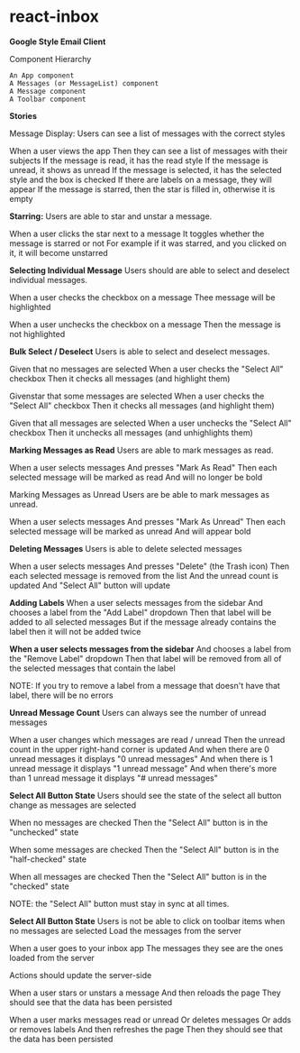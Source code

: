 # react-inbox
<b>Google Style Email Client </b>

Component Hierarchy

    An App component
    A Messages (or MessageList) component
    A Message component
    A Toolbar component

<b>Stories</b>

Message Display:
Users can see a list of messages with the correct styles

When a user views the app
Then they can see a list of messages with their subjects
If the message is read, it has the read style
If the message is unread, it shows as unread
If the message is selected, it has the selected style and the box is checked
If there are labels on a message, they will appear
If the message is starred, then the star is filled in, otherwise it is empty

<b>Starring:</b>
Users are able to star and unstar a message.

When a user clicks the star next to a message
It toggles whether the message is starred or not
For example if it was starred, and you clicked on it, it will become unstarred


<b>Selecting Individual Message</b>
Users should are able to select and deselect individual messages.

When a user checks the checkbox on a message
Thee message will be highlighted

When a user unchecks the checkbox on a message
Then the message is not highlighted


<b>Bulk Select / Deselect</b>
Users is able to select and deselect messages.

Given that no messages are selected
When a user checks the "Select All" checkbox
Then it checks all messages (and highlight them)

Givenstar that some messages are selected
When a user checks the "Select All" checkbox
Then it checks all messages (and highlight them)

Given that all messages are selected
When a user unchecks the "Select All" checkbox
Then it unchecks all messages (and unhighlights them)

<b>Marking Messages as Read</b>
Users are able to mark messages as read.

When a user selects messages
And presses "Mark As Read"
Then each selected message will be marked as read
And will no longer be bold

Marking Messages as Unread
Users are be able to mark messages as unread.

When a user selects messages
And presses "Mark As Unread"
Then each selected message will be marked as unread
And will appear bold

<b>Deleting Messages</b>
Users is able to delete selected messages

When a user selects messages
And presses "Delete" (the Trash icon)
Then each selected message is removed from the list
And the unread count is updated
And "Select All" button will update

<b>Adding Labels</b>
When a user selects messages from the sidebar
And chooses a label from the "Add Label" dropdown
Then that label will be added to all selected messages
But if the message already contains the label then it will not be added twice

<b>When a user selects messages from the sidebar</b>
And chooses a label from the "Remove Label" dropdown
Then that label will be removed from all of the selected messages that contain the label

NOTE: If you try to remove a label from a message that doesn't have that label, there will be no errors

<b>Unread Message Count</b>
Users can always see the number of unread messages

When a user changes which messages are read / unread
Then the unread count in the upper right-hand corner is updated
And when there are 0 unread messages it displays "0 unread messages"
And when there is 1 unread message it displays "1 unread message"
And when there's more than 1 unread message it displays "# unread messages"

<b>Select All Button State</b>
Users should see the state of the select all button change as messages are selected

When no messages are checked
Then the "Select All" button is in the "unchecked" state

When some messages are checked
Then the "Select All" button is in the "half-checked" state

When all messages are checked
Then the "Select All" button is in the "checked" state

NOTE: the "Select All" button must stay in sync at all times.

<b>Select All Button State</b>
Users is not be able to click on toolbar items when no messages are selected
Load the messages from the server

When a user goes to your inbox app
The messages they see are the ones loaded from the server

Actions should update the server-side

When a user stars or unstars a message
And then reloads the page
They should see that the data has been persisted

When a user marks messages read or unread
Or deletes messages
Or adds or removes labels
And then refreshes the page
Then they should see that the data has been persisted

